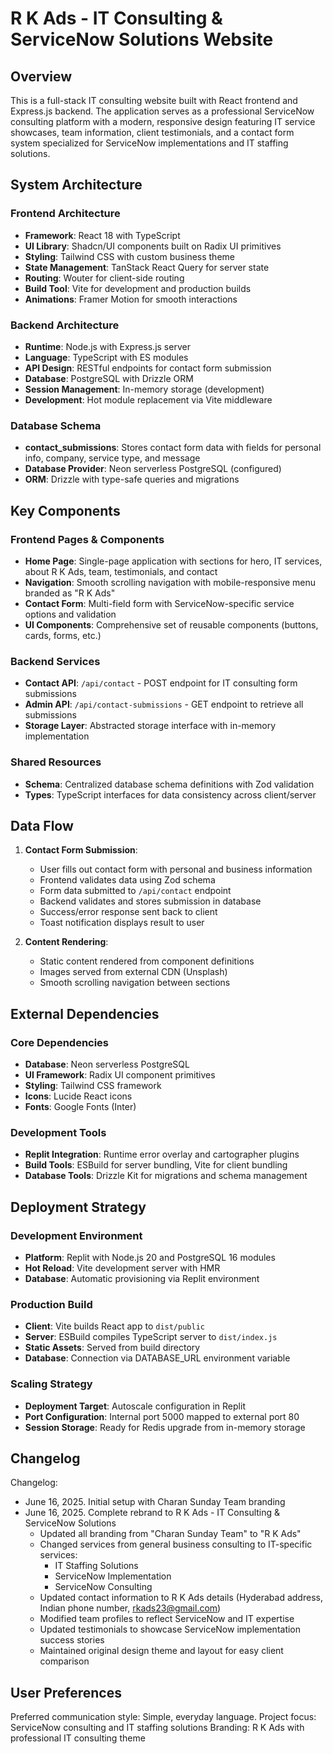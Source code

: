 # R K Ads - IT Consulting & ServiceNow Solutions Website

## Overview

This is a full-stack IT consulting website built with React frontend and Express.js backend. The application serves as a professional ServiceNow consulting platform with a modern, responsive design featuring IT service showcases, team information, client testimonials, and a contact form system specialized for ServiceNow implementations and IT staffing solutions.

## System Architecture

### Frontend Architecture
- **Framework**: React 18 with TypeScript
- **UI Library**: Shadcn/UI components built on Radix UI primitives
- **Styling**: Tailwind CSS with custom business theme
- **State Management**: TanStack React Query for server state
- **Routing**: Wouter for client-side routing
- **Build Tool**: Vite for development and production builds
- **Animations**: Framer Motion for smooth interactions

### Backend Architecture  
- **Runtime**: Node.js with Express.js server
- **Language**: TypeScript with ES modules
- **API Design**: RESTful endpoints for contact form submission
- **Database**: PostgreSQL with Drizzle ORM
- **Session Management**: In-memory storage (development)
- **Development**: Hot module replacement via Vite middleware

### Database Schema
- **contact_submissions**: Stores contact form data with fields for personal info, company, service type, and message
- **Database Provider**: Neon serverless PostgreSQL (configured)
- **ORM**: Drizzle with type-safe queries and migrations

## Key Components

### Frontend Pages & Components
- **Home Page**: Single-page application with sections for hero, IT services, about R K Ads, team, testimonials, and contact
- **Navigation**: Smooth scrolling navigation with mobile-responsive menu branded as "R K Ads"
- **Contact Form**: Multi-field form with ServiceNow-specific service options and validation
- **UI Components**: Comprehensive set of reusable components (buttons, cards, forms, etc.)

### Backend Services
- **Contact API**: `/api/contact` - POST endpoint for IT consulting form submissions
- **Admin API**: `/api/contact-submissions` - GET endpoint to retrieve all submissions
- **Storage Layer**: Abstracted storage interface with in-memory implementation

### Shared Resources
- **Schema**: Centralized database schema definitions with Zod validation
- **Types**: TypeScript interfaces for data consistency across client/server

## Data Flow

1. **Contact Form Submission**:
   - User fills out contact form with personal and business information
   - Frontend validates data using Zod schema
   - Form data submitted to `/api/contact` endpoint
   - Backend validates and stores submission in database
   - Success/error response sent back to client
   - Toast notification displays result to user

2. **Content Rendering**:
   - Static content rendered from component definitions
   - Images served from external CDN (Unsplash)
   - Smooth scrolling navigation between sections

## External Dependencies

### Core Dependencies
- **Database**: Neon serverless PostgreSQL
- **UI Framework**: Radix UI component primitives
- **Styling**: Tailwind CSS framework
- **Icons**: Lucide React icons
- **Fonts**: Google Fonts (Inter)

### Development Tools
- **Replit Integration**: Runtime error overlay and cartographer plugins
- **Build Tools**: ESBuild for server bundling, Vite for client bundling
- **Database Tools**: Drizzle Kit for migrations and schema management

## Deployment Strategy

### Development Environment
- **Platform**: Replit with Node.js 20 and PostgreSQL 16 modules
- **Hot Reload**: Vite development server with HMR
- **Database**: Automatic provisioning via Replit environment

### Production Build
- **Client**: Vite builds React app to `dist/public`
- **Server**: ESBuild compiles TypeScript server to `dist/index.js`
- **Static Assets**: Served from build directory
- **Database**: Connection via DATABASE_URL environment variable

### Scaling Strategy
- **Deployment Target**: Autoscale configuration in Replit
- **Port Configuration**: Internal port 5000 mapped to external port 80
- **Session Storage**: Ready for Redis upgrade from in-memory storage

## Changelog

Changelog:
- June 16, 2025. Initial setup with Charan Sunday Team branding
- June 16, 2025. Complete rebrand to R K Ads - IT Consulting & ServiceNow Solutions
  - Updated all branding from "Charan Sunday Team" to "R K Ads"
  - Changed services from general business consulting to IT-specific services:
    * IT Staffing Solutions
    * ServiceNow Implementation  
    * ServiceNow Consulting
  - Updated contact information to R K Ads details (Hyderabad address, Indian phone number, rkads23@gmail.com)
  - Modified team profiles to reflect ServiceNow and IT expertise
  - Updated testimonials to showcase ServiceNow implementation success stories
  - Maintained original design theme and layout for easy client comparison

## User Preferences

Preferred communication style: Simple, everyday language.
Project focus: ServiceNow consulting and IT staffing solutions
Branding: R K Ads with professional IT consulting theme